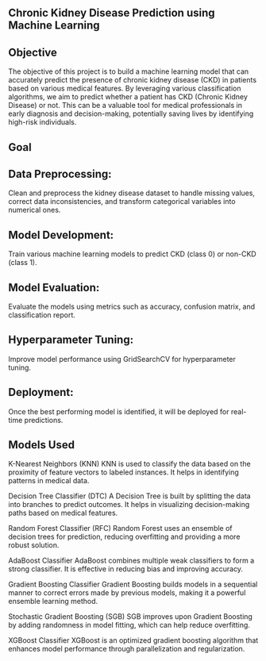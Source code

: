 ## Chronic Kidney Disease Prediction using Machine Learning
## Objective
The objective of this project is to build a machine learning model that can accurately predict the presence of chronic kidney disease (CKD) in patients based on various medical features. By leveraging various classification algorithms, we aim to predict whether a patient has CKD (Chronic Kidney Disease) or not. This can be a valuable tool for medical professionals in early diagnosis and decision-making, potentially saving lives by identifying high-risk individuals.

## Goal
## Data Preprocessing:
Clean and preprocess the kidney disease dataset to handle missing values, correct data inconsistencies, and transform categorical variables into numerical ones.
## Model Development: 
Train various machine learning models to predict CKD (class 0) or non-CKD (class 1).
## Model Evaluation: 
Evaluate the models using metrics such as accuracy, confusion matrix, and classification report.
## Hyperparameter Tuning: 
Improve model performance using GridSearchCV for hyperparameter tuning.
## Deployment: 
Once the best performing model is identified, it will be deployed for real-time predictions.
## Models Used
K-Nearest Neighbors (KNN)
KNN is used to classify the data based on the proximity of feature vectors to labeled instances. It helps in identifying patterns in medical data.

Decision Tree Classifier (DTC)
A Decision Tree is built by splitting the data into branches to predict outcomes. It helps in visualizing decision-making paths based on medical features.

Random Forest Classifier (RFC)
Random Forest uses an ensemble of decision trees for prediction, reducing overfitting and providing a more robust solution.

AdaBoost Classifier
AdaBoost combines multiple weak classifiers to form a strong classifier. It is effective in reducing bias and improving accuracy.

Gradient Boosting Classifier
Gradient Boosting builds models in a sequential manner to correct errors made by previous models, making it a powerful ensemble learning method.

Stochastic Gradient Boosting (SGB)
SGB improves upon Gradient Boosting by adding randomness in model fitting, which can help reduce overfitting.

XGBoost Classifier
XGBoost is an optimized gradient boosting algorithm that enhances model performance through parallelization and regularization.
